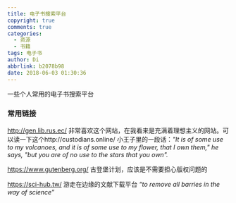 ```yaml
---
title: 电子书搜索平台
copyright: true
comments: true
categories:
  - 资源
  - 书籍
tags: 电子书
author: Di
abbrlink: b2078b98
date: 2018-06-03 01:30:36
---
```

一些个人常用的电子书搜索平台
<!--more-->
### 常用链接
http://gen.lib.rus.ec/
非常喜欢这个网站，在我看来是充满着理想主义的网站。可以读一下这个http://custodians.online/ 
小王子里的一段话：*"It is of some use to my volcanoes, and it is of some use to my flower, that I own them," he says, "but you are of no use to the stars that you own".*

https://www.gutenberg.org/
古登堡计划，应该是不需要担心版权问题的

https://sci-hub.tw/
游走在边缘的文献下载平台
*“to remove all barries in the way of science”*